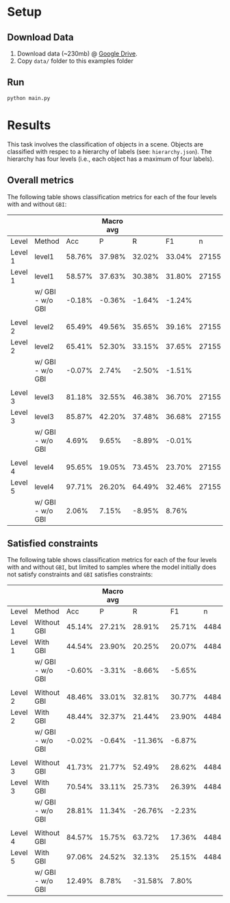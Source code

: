 # Setup

## Download Data
1) Download data (~230mb) @ [Google Drive](https://drive.google.com/drive/folders/16JUM9iH-gCCs-uNjnvObApGfjEFZzIim?usp=sharing).
2) Copy `data/` folder to this examples folder

## Run

`python main.py`

# Results
This task involves the classification of objects in a scene. Objects are classified with respec to a hierarchy of labels (see: `hierarchy.json`). The hierarchy has four levels (i.e., each object has a maximum of four labels).

## Overall metrics
The following table shows classification metrics for each of the four levels with and without `GBI`:

|         |                  |         | Macro avg |         |         |       | Weighted Avg |         |         |       |
| ------- | ---------------- | ------- | --------- | ------- | ------- | ----- | ------------ | ------- | ------- | ----- |
| Level   | Method           | Acc     | P         | R       | F1      | n     | P            | R       | F1      | n     |
| Level 1 | level1           | 58.76%  | 37.98%    | 32.02%  | 33.04%  | 27155 | 56.32%       | 58.76%  | 56.60%  | 27155 |
| Level 1 | level1           | 58.57%  | 37.63%    | 30.38%  | 31.80%  | 27155 | 56.08%       | 58.57%  | 56.21%  | 27155 |
|         | w/ GBI - w/o GBI | \-0.18% | \-0.36%   | \-1.64% | \-1.24% |       | \-0.24%      | \-0.18% | \-0.39% |       |
|         |                  |         |           |         |         |       |              |         |         |       |
| Level 2 | level2           | 65.49%  | 49.56%    | 35.65%  | 39.16%  | 27155 | 63.91%       | 65.49%  | 63.67%  | 27155 |
| Level 2 | level2           | 65.41%  | 52.30%    | 33.15%  | 37.65%  | 27155 | 64.04%       | 65.41%  | 63.42%  | 27155 |
|         | w/ GBI - w/o GBI | \-0.07% | 2.74%     | \-2.50% | \-1.51% |       | 0.13%        | \-0.07% | \-0.25% |       |
|         |                  |         |           |         |         |       |              |         |         |       |
| Level 3 | level3           | 81.18%  | 32.55%    | 46.38%  | 36.70%  | 27155 | 85.82%       | 81.18%  | 82.74%  | 27155 |
| Level 3 | level3           | 85.87%  | 42.20%    | 37.48%  | 36.68%  | 27155 | 85.83%       | 85.87%  | 85.69%  | 27155 |
|         | w/ GBI - w/o GBI | 4.69%   | 9.65%     | \-8.89% | \-0.01% |       | 0.02%        | 4.69%   | 2.95%   |       |
|         |                  |         |           |         |         |       |              |         |         |       |
| Level 4 | level4           | 95.65%  | 19.05%    | 73.45%  | 23.70%  | 27155 | 99.48%       | 95.65%  | 97.42%  | 27155 |
| Level 5 | level4           | 97.71%  | 26.20%    | 64.49%  | 32.46%  | 27155 | 99.49%       | 97.71%  | 98.53%  | 27155 |
|         | w/ GBI - w/o GBI | 2.06%   | 7.15%     | \-8.95% | 8.76%   |       | 0.00%        | 2.06%   | 1.11%   |

## Satisfied constraints
The following table shows classification metrics for each of the four levels with and without `GBI`, but limited to samples where the model initially does not satisfy constraints and `GBI` satisfies constraints:

|         |                  |         | Macro avg |          |         |      | Weighted Avg |         |         |      |
| ------- | ---------------- | ------- | --------- | -------- | ------- | ---- | ------------ | ------- | ------- | ---- |
| Level   | Method           | Acc     | P         | R        | F1      | n    | P            | R       | F1      | n    |
| Level 1 | Without GBI      | 45.14%  | 27.21%    | 28.91%   | 25.71%  | 4484 | 44.79%       | 45.14%  | 43.72%  | 4484 |
| Level 1 | With GBI         | 44.54%  | 23.90%    | 20.25%   | 20.07%  | 4484 | 44.07%       | 44.54%  | 42.29%  | 4484 |
|         | w/ GBI - w/o GBI | \-0.60% | \-3.31%   | \-8.66%  | \-5.65% |      | \-0.72%      | \-0.60% | \-1.43% |      |
|         |                  |         |           |          |         |      |              |         |         |      |
| Level 2 | Without GBI      | 48.46%  | 33.01%    | 32.81%   | 30.77%  | 4484 | 46.48%       | 48.46%  | 45.56%  | 4484 |
| Level 2 | With GBI         | 48.44%  | 32.37%    | 21.44%   | 23.90%  | 4484 | 46.16%       | 48.44%  | 45.50%  | 4484 |
|         | w/ GBI - w/o GBI | \-0.02% | \-0.64%   | \-11.36% | \-6.87% |      | \-0.32%      | \-0.02% | \-0.06% |      |
|         |                  |         |           |          |         |      |              |         |         |      |
| Level 3 | Without GBI      | 41.73%  | 21.77%    | 52.49%   | 28.62%  | 4484 | 75.16%       | 41.73%  | 43.56%  | 4484 |
| Level 3 | With GBI         | 70.54%  | 33.11%    | 25.73%   | 26.39%  | 4484 | 69.26%       | 70.54%  | 69.42%  | 4484 |
|         | w/ GBI - w/o GBI | 28.81%  | 11.34%    | \-26.76% | \-2.23% |      | \-5.90%      | 28.81%  | 25.86%  |      |
|         |                  |         |           |          |         |      |              |         |         |      |
| Level 4 | Without GBI      | 84.57%  | 15.75%    | 63.72%   | 17.36%  | 4484 | 99.11%       | 84.57%  | 91.06%  | 4484 |
| Level 5 | With GBI         | 97.06%  | 24.52%    | 32.13%   | 25.15%  | 4484 | 98.96%       | 97.06%  | 97.96%  | 4484 |
|         | w/ GBI - w/o GBI | 12.49%  | 8.78%     | \-31.58% | 7.80%   |      | \-0.15%      | 12.49%  | 6.90%   |